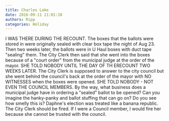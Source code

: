 ```yaml
---
title: Charles Lake
date: 2016-09-11 21:01:10
authors: Ripp
categories: Holiday
---
```


 I WAS THERE DURING THE RECOUNT. The boxes that the ballots were stored in were originally sealed with clear box tape the night of Aug 23.  Then two weeks later, the ballots were in U Haul boxes with duct tape "sealing" them.  The City Clerk then said that she went into the boxes because of a "court order" from the municipal judge at the order of the mayor.  SHE TOLD NOBODY UNTIL THE DAY OF TH ERECOUNT TWO WEEKS LATER.  The City Clerk is supposed to answer to the city council but she went behind the council's back at the order of the mayor with NO WITNESSES when the boxes were opened.  SHE TOLD NOBODY - NOT EVEN THE COUNCIL MEMBERS.  By the way, what business does a municipal judge have in ordering a "sealed" ballot to be opened?  Can you imagine the hanky-panky and ballot stuffing that can go on?
Do you see how smelly this is?  Daphne's election was treated like a banana republic.  The City Clerk should be fired.  If I were a Council member, I would fire her because she cannot be trusted with the council.